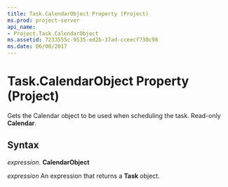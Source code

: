 ```yaml
---
title: Task.CalendarObject Property (Project)
ms.prod: project-server
api_name:
- Project.Task.CalendarObject
ms.assetid: 7233555c-9535-ed2b-37ad-cceecf730c98
ms.date: 06/08/2017
---
```



# Task.CalendarObject Property (Project)

Gets the Calendar object to be used when scheduling the task. Read-only  **Calendar**.


## Syntax

 _expression_. **CalendarObject**

 _expression_ An expression that returns a **Task** object.



